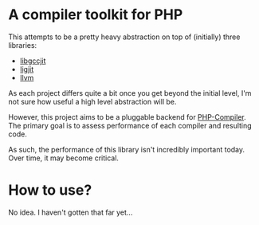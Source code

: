 # A compiler toolkit for PHP

This attempts to be a pretty heavy abstraction on top of (initially) three libraries: 
 
 * [libgccjit](https://gcc.gnu.org/onlinedocs/gcc-7.2.0/jit/index.html)
 * [ligjit](https://www.gnu.org/software/libjit/)
 * [llvm](https://llvm.org/docs/)

As each project differs quite a bit once you get beyond the initial level, I'm not sure how useful a high level abstraction will be.

However, this project aims to be a pluggable backend for [PHP-Compiler](https://github.com/ircmaxell/php-compiler). The primary goal is to assess performance of each compiler and resulting code.

As such, the performance of this library isn't incredibly important today. Over time, it may become critical.

# How to use?

No idea. I haven't gotten that far yet...